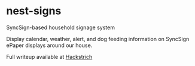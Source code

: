 # nest-signs
SyncSign-based household signage system

Display calendar, weather, alert, and dog feeding information on SyncSign ePaper displays around our house.

Full writeup available at [Hackstrich](http://hackstrich.sen.cx/Nest_ePaper_Signage)
